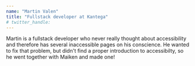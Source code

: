 ```yaml
---
name: "Martin Valen"
title: "Fullstack developer at Kantega"
# twitter_handle: 
---
```

Martin is a fullstack developer who never really thought about accessibility and therefore has several inaccessible pages on his conscience. He wanted to fix that problem, but didn't find a proper introduction to accessibilty, so he went together with Maiken and made one!
